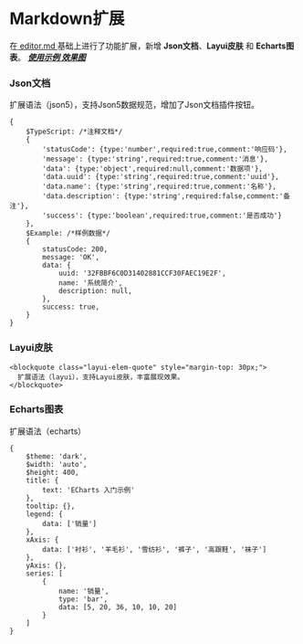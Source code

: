 # Markdown扩展

在<a href="https://github.com/pandao/editor.md" target="_blank"> editor.md </a>基础上进行了功能扩展，新增 **Json文档**、**Layui皮肤** 和 **Echarts图表**。
___<a href="https://renlm.cn/images/demo/15.png" target="_blank"> 使用示例 </a>___
___<a href="https://renlm.cn/images/demo/30.png" target="_blank"> 效果图 </a>___

### Json文档
扩展语法（json5），支持Json5数据规范，增加了Json文档插件按钮。
```json5
{
    $TypeScript: /*注释文档*/
	{
		'statusCode': {type:'number',required:true,comment:'响应码'},
		'message': {type:'string',required:true,comment:'消息'},
		'data': {type:'object',required:null,comment:'数据项'},
		'data.uuid': {type:'string',required:true,comment:'uuid'},
		'data.name': {type:'string',required:true,comment:'名称'},
		'data.description': {type:'string',required:false,comment:'备注'},
		'success': {type:'boolean',required:true,comment:'是否成功'}
	},
    $Example: /*样例数据*/
	{
		statusCode: 200,
		message: 'OK',
		data: {
			uuid: '32FBBF6C0D31402881CCF30FAEC19E2F',
			name: '系统简介',
			description: null,
		},
		success: true,
	}
}
```
### Layui皮肤
```layui
<blockquote class="layui-elem-quote" style="margin-top: 30px;">
  扩展语法（layui），支持Layui皮肤，丰富展现效果。
</blockquote>
```

### Echarts图表
扩展语法（echarts）
```echarts
{
	$theme: 'dark',
	$width: 'auto',
	$height: 400,
	title: {
		text: 'ECharts 入门示例'
	},
	tooltip: {},
	legend: {
		data: ['销量']
	},
	xAxis: {
		data: ['衬衫', '羊毛衫', '雪纺衫', '裤子', '高跟鞋', '袜子']
	},
	yAxis: {},
	series: [
		{
			name: '销量',
			type: 'bar',
			data: [5, 20, 36, 10, 10, 20]
		}
	]
}
```